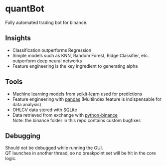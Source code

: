# quantBot

Fully automated trading bot for binance.

## Insights 
* Classification outperforms Regression
* Simple models such as KNN, Random Forest, Ridge Classifier, etc. outperform deep neural networks
* Feature engineering is the key ingredient to generating alpha

## Tools  
* Machine learning models from [scikit-learn](https://scikit-learn.org/stable/index.html) used for predictions
* Feature engineering with [pandas](https://pandas.pydata.org/docs/index.html) (MultiIndex feature is indispensable for data analysis)
* OHLCV data stored with SQLite
* Data retrieved from exchange with [python-binance](https://github.com/sammchardy/python-binance)<br>
  Note: the binance folder in this repo contains custom bugfixes

## Debugging
Should not be debugged while running the GUI. <br>
QT launches in another thread, so no breakpoint set will be hit in the core logic. 
